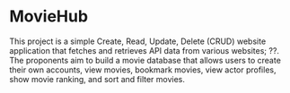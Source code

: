 # MovieHub
This project is a simple Create, Read, Update, Delete (CRUD) website application that fetches and retrieves API data from various websites; ??. The proponents aim to build a movie database that allows users to create their own accounts, view movies, bookmark movies, view actor profiles, show movie ranking, and sort and filter movies. 
